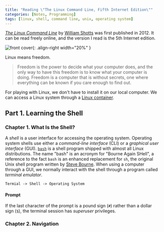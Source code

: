 ```yaml
---
title: "Reading \"The Linux Command Line, Fifth Internet Edition\""
categories: [Notes, Programming]
tags: [linux, shell, command line, unix, operating system]
---
```


[*The Linux Command Line*](http://linuxcommand.org/tlcl.php) by [William Shotts](https://twitter.com/william_shotts) was first published in 2012. It can be read freely online, and the version I read is the 5th Internet edition.

![front cover](http://linuxcommand.org/images/lcl2_front_new.png){: .align-right width="20%" }

Linux means freedom.

> Freedom is the power to decide what your computer does, and the only way to have this freedom is to know what your computer is doing. Freedom is a computer that is without secrets, one where everything can be known if you care enough to find out.

For playing with Linux, we don't have to install it on our local computer. We can access a Linux system through a [Linux container](https://linuxcontainers.org/).

## Part 1. Learning the Shell

### Chapter 1. What Is the Shell?

A *shell* is a user interface for accessing the operating system. Operating system shells use either a *command-line interface* (CLI) or a *graphical user interface* (GUI). [`bash`](https://www.gnu.org/software/bash/) is a shell program shipped with almost all Linux distributions. The name "bash" is an acronym for "Bourne Again SHell", a reference to the fact `bash` is an enhanced replacement for `sh`, the original Unix shell program written by [Steve Bourne](https://en.wikipedia.org/wiki/Stephen_R._Bourne). When using a computer through a GUI, we normally interact with the shell through a program called *terminal emulator*.

    Termial -> Shell -> Operating System

#### Prompt

If the last character of the prompt is a pound sign (`#`) rather than a dollar sign (`$`), the terminal session has *superuser* privileges.

### Chapter 2. Navigation
